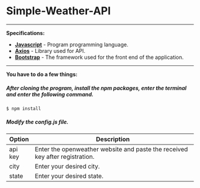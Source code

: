 # Simple-Weather-API
---
__Specifications:__
- __[Javascript](https://www.javascript.com/)__ - Program programming language.
- __[Axios](https://axios-http.com/)__ - Library used for API.
- __[Bootstrap](https://getbootstrap.com/)__ - The framework used for the front end of the application.
---
__You have to do a few things:__
##### After cloning the program, install the npm packages, enter the terminal and enter the following command.
```
$ npm install
```
##### Modify the config.js file.
| Option | Description |
| ------ | ----------- |
| api key   | Enter the openweather website and paste the received key after registration. |
| city | Enter your desired city. |
| state    | Enter your desired state. |